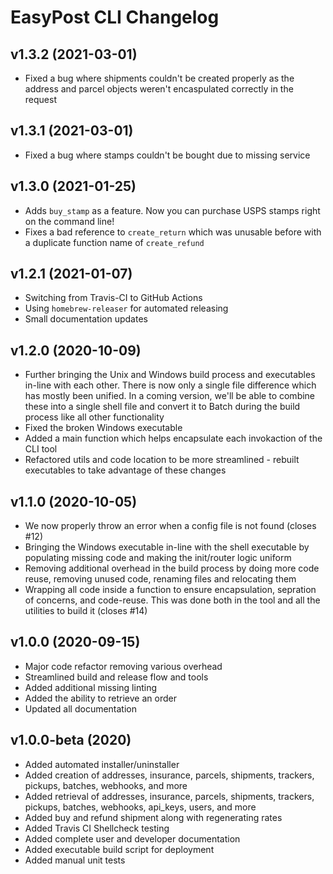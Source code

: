 # EasyPost CLI Changelog

## v1.3.2 (2021-03-01)

* Fixed a bug where shipments couldn't be created properly as the address and parcel objects weren't encaspulated correctly in the request

## v1.3.1 (2021-03-01)

* Fixed a bug where stamps couldn't be bought due to missing service

## v1.3.0 (2021-01-25)

* Adds `buy_stamp` as a feature. Now you can purchase USPS stamps right on the command line!
* Fixes a bad reference to `create_return` which was unusable before with a duplicate function name of `create_refund`

## v1.2.1 (2021-01-07)

* Switching from Travis-CI to GitHub Actions
* Using `homebrew-releaser` for automated releasing
* Small documentation updates

## v1.2.0 (2020-10-09)

* Further bringing the Unix and Windows build process and executables in-line with each other. There is now only a single file difference which has mostly been unified. In a coming version, we'll be able to combine these into a single shell file and convert it to Batch during the build process like all other functionality
* Fixed the broken Windows executable
* Added a main function which helps encapsulate each invokaction of the CLI tool
* Refactored utils and code location to be more streamlined - rebuilt executables to take advantage of these changes

## v1.1.0 (2020-10-05)

* We now properly throw an error when a config file is not found (closes #12)
* Bringing the Windows executable in-line with the shell executable by populating missing code and making the init/router logic uniform
* Removing additional overhead in the build process by doing more code reuse, removing unused code, renaming files and relocating them
* Wrapping all code inside a function to ensure encapsulation, sepration of concerns, and code-reuse. This was done both in the tool and all the utilities to build it (closes #14)

## v1.0.0 (2020-09-15)

* Major code refactor removing various overhead
* Streamlined build and release flow and tools
* Added additional missing linting
* Added the ability to retrieve an order
* Updated all documentation

## v1.0.0-beta (2020)
- Added automated installer/uninstaller
- Added creation of addresses, insurance, parcels, shipments, trackers, pickups, batches, webhooks, and more
- Added retrieval of addresses, insurance, parcels, shipments, trackers, pickups, batches, webhooks, api_keys, users, and more
- Added buy and refund shipment along with regenerating rates
- Added Travis CI Shellcheck testing
- Added complete user and developer documentation
- Added executable build script for deployment
- Added manual unit tests
